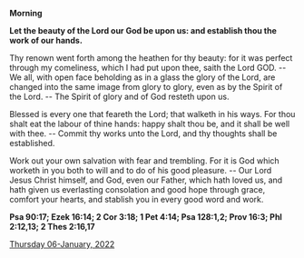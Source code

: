 **Morning**

**Let the beauty of the Lord our God be upon us: and establish thou the work of our hands.**
 
Thy renown went forth among the heathen for thy beauty: for it was perfect through my comeliness, which I had put upon thee, saith the Lord GOD. -- We all, with open face beholding as in a glass the glory of the Lord, are changed into the same image from glory to glory, even as by the Spirit of the Lord. -- The Spirit of glory and of God resteth upon us.
 
Blessed is every one that feareth the Lord; that walketh in his ways. For thou shalt eat the labour of thine hands: happy shalt thou be, and it shall be well with thee. -- Commit thy works unto the Lord, and thy thoughts shall be established.
 
Work out your own salvation with fear and trembling. For it is God which worketh in you both to will and to do of his good pleasure. -- Our Lord Jesus Christ himself, and God, even our Father, which hath loved us, and hath given us everlasting consolation and good hope through grace, comfort your hearts, and stablish you in every good word and work.  

**Psa 90:17; Ezek 16:14; 2 Cor 3:18; 1 Pet 4:14; Psa 128:1,2; Prov 16:3; Phl 2:12,13; 2 Thes 2:16,17**

[Thursday 06-January, 2022](https://t.me/daily_light)
